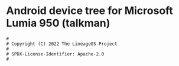 # Android device tree for Microsoft Lumia 950 (talkman)

```
#
# Copyright (C) 2022 The LineageOS Project
#
# SPDX-License-Identifier: Apache-2.0
#
```
